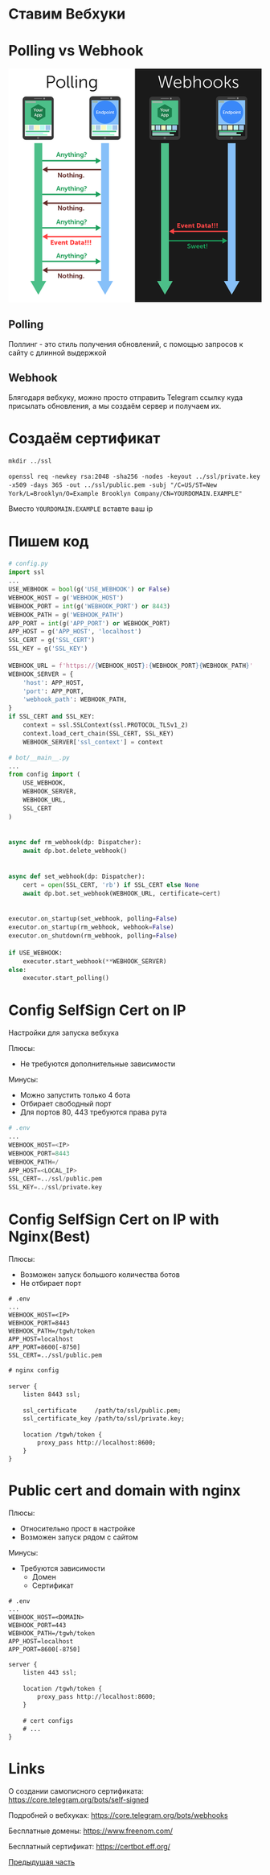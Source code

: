 # Ставим Вебхуки


# Polling vs Webhook

![Polling vs Webhook](../../fs/images/webhook_vs_polling_timeline.png)

## Polling
Поллинг - это стиль получения обновлений, с помощью запросов к сайту с длинной выдержкой

## Webhook
Блягодаря вебхуку, можно просто отправить Telegram ссылку куда присылать обновления, а мы создаём сервер и получаем их.


# Создаём сертификат

`mkdir ../ssl`

`openssl req -newkey rsa:2048 -sha256 -nodes -keyout ../ssl/private.key -x509 -days 365 -out ../ssl/public.pem -subj "/C=US/ST=New York/L=Brooklyn/O=Example Brooklyn Company/CN=YOURDOMAIN.EXAMPLE"`

Вместо `YOURDOMAIN.EXAMPLE` вставте ваш ip

# Пишем код

```py
# config.py
import ssl
...
USE_WEBHOOK = bool(g('USE_WEBHOOK') or False)
WEBHOOK_HOST = g('WEBHOOK_HOST')
WEBHOOK_PORT = int(g('WEBHOOK_PORT') or 8443)
WEBHOOK_PATH = g('WEBHOOK_PATH')
APP_PORT = int(g('APP_PORT') or WEBHOOK_PORT)
APP_HOST = g('APP_HOST', 'localhost')
SSL_CERT = g('SSL_CERT')
SSL_KEY = g('SSL_KEY')

WEBHOOK_URL = f'https://{WEBHOOK_HOST}:{WEBHOOK_PORT}{WEBHOOK_PATH}'
WEBHOOK_SERVER = {
    'host': APP_HOST,
    'port': APP_PORT,
    'webhook_path': WEBHOOK_PATH,
}
if SSL_CERT and SSL_KEY:
    context = ssl.SSLContext(ssl.PROTOCOL_TLSv1_2)
    context.load_cert_chain(SSL_CERT, SSL_KEY)
    WEBHOOK_SERVER['ssl_context'] = context
```

```py
# bot/__main__.py
...
from config import (
    USE_WEBHOOK,
    WEBHOOK_SERVER, 
    WEBHOOK_URL, 
    SSL_CERT
)


async def rm_webhook(dp: Dispatcher):
    await dp.bot.delete_webhook()


async def set_webhook(dp: Dispatcher):
    cert = open(SSL_CERT, 'rb') if SSL_CERT else None
    await dp.bot.set_webhook(WEBHOOK_URL, certificate=cert)


executor.on_startup(set_webhook, polling=False)
executor.on_startup(rm_webhook, webhook=False)
executor.on_shutdown(rm_webhook, polling=False)

if USE_WEBHOOK:
    executor.start_webhook(**WEBHOOK_SERVER)
else:
    executor.start_polling()
```


# Config SelfSign Cert on IP

Настройки для запуска вебхука

Плюсы:
- Не требуются дополнительные зависимости

Минусы:
- Можно запустить только 4 бота
- Отбирает свободный порт
- Для портов 80, 443 требуются права рута

```py
# .env
...
WEBHOOK_HOST=<IP>
WEBHOOK_PORT=8443
WEBHOOK_PATH=/
APP_HOST=<LOCAL_IP>
SSL_CERT=../ssl/public.pem
SSL_KEY=../ssl/private.key
```

# Config SelfSign Cert on IP with Nginx(Best)

Плюсы:
- Возможен запуск большого количества ботов
- Не отбирает порт

```
# .env
...
WEBHOOK_HOST=<IP>
WEBHOOK_PORT=8443
WEBHOOK_PATH=/tgwh/token
APP_HOST=localhost
APP_PORT=8600[-8750]
SSL_CERT=../ssl/public.pem
```

```nginx
# nginx config

server {
    listen 8443 ssl;

    ssl_certificate     /path/to/ssl/public.pem;
    ssl_certificate_key /path/to/ssl/private.key;

    location /tgwh/token {
        proxy_pass http://localhost:8600;
    }
}
```

# Public cert and domain with nginx

Плюсы: 
- Относительно прост в настройке
- Возможен запуск рядом с сайтом

Минусы:
- Требуются зависимости
  - Домен
  - Сертификат

```
# .env
...
WEBHOOK_HOST=<DOMAIN>
WEBHOOK_PORT=443
WEBHOOK_PATH=/tgwh/token
APP_HOST=localhost
APP_PORT=8600[-8750]
```

```nginx
server {
    listen 443 ssl;

    location /tgwh/token {
        proxy_pass http://localhost:8600;
    }

    # cert configs
    # ...
}
```

# Links

О создании самописного сертификата: https://core.telegram.org/bots/self-signed

Подробней о вебхуках: https://core.telegram.org/bots/webhooks

Бесплатные домены: https://www.freenom.com/

Бесплатный сертификат: https://certbot.eff.org/

[Предыдущая часть](05_formatting.md)